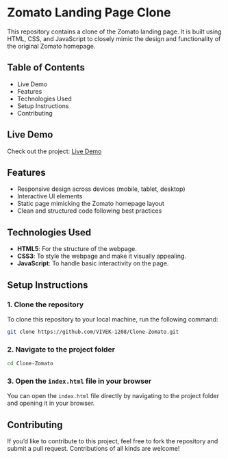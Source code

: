 # Zomato Landing Page Clone

This repository contains a clone of the Zomato landing page. It is built using HTML, CSS, and JavaScript to closely mimic the design and functionality of the original Zomato homepage.

## Table of Contents
- Live Demo
- Features
- Technologies Used
- Setup Instructions
- Contributing
  
## Live Demo
Check out the project: [Live Demo](https://vivek-1208.github.io/Clone-Zomato/)

## Features
- Responsive design across devices (mobile, tablet, desktop)
- Interactive UI elements
- Static page mimicking the Zomato homepage layout
- Clean and structured code following best practices

## Technologies Used
- **HTML5**: For the structure of the webpage.
- **CSS3**: To style the webpage and make it visually appealing.
- **JavaScript**: To handle basic interactivity on the page.

## Setup Instructions

### 1. Clone the repository
To clone this repository to your local machine, run the following command:

```bash
git clone https://github.com/VIVEK-1208/Clone-Zomato.git
```

### 2. Navigate to the project folder

```bash
cd Clone-Zomato
```

### 3. Open the `index.html` file in your browser

You can open the `index.html` file directly by navigating to the project folder and opening it in your browser.

## Contributing
If you’d like to contribute to this project, feel free to fork the repository and submit a pull request. Contributions of all kinds are welcome!
